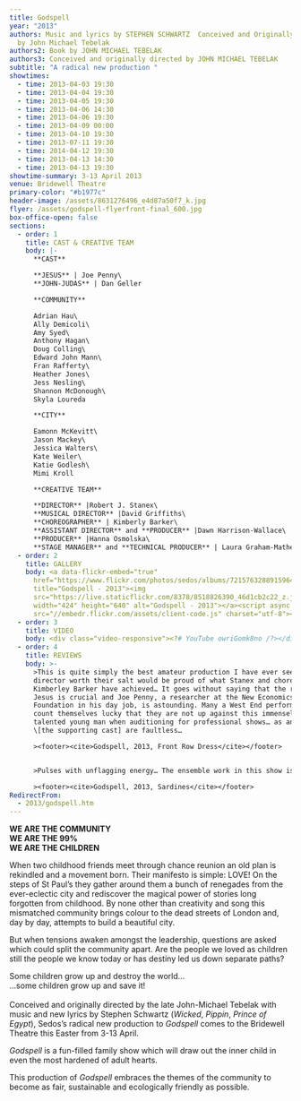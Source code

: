 ```yaml
---
title: Godspell
year: "2013"
authors: Music and lyrics by STEPHEN SCHWARTZ  Conceived and Originally Directed
  by John Michael Tebelak
authors2: Book by JOHN MICHAEL TEBELAK
authors3: Conceived and originally directed by JOHN MICHAEL TEBELAK
subtitle: "A radical new production "
showtimes:
  - time: 2013-04-03 19:30
  - time: 2013-04-04 19:30
  - time: 2013-04-05 19:30
  - time: 2013-04-06 14:30
  - time: 2013-04-06 19:30
  - time: 2013-04-09 00:00
  - time: 2013-04-10 19:30
  - time: 2013-07-11 19:30
  - time: 2014-04-12 19:30
  - time: 2013-04-13 14:30
  - time: 2013-04-13 19:30
showtime-summary: 3-13 April 2013
venue: Bridewell Theatre
primary-color: "#b1977c"
header-image: /assets/8631276496_e4d87a50f7_k.jpg
flyer: /assets/godspell-flyerfront-final_600.jpg
box-office-open: false
sections:
  - order: 1
    title: CAST & CREATIVE TEAM
    body: |-
      **CAST**

      **JESUS** | Joe Penny\
      **JOHN-JUDAS** | Dan Geller

      **COMMUNITY**

      Adrian Hau\
      Ally Demicoli\
      Amy Syed\
      Anthony Hagan\
      Doug Colling\
      Edward John Mann\
      Fran Rafferty\
      Heather Jones\
      Jess Nesling\
      Shannon McDonough\
      Skyla Loureda

      **CITY**

      Eamonn McKevitt\
      Jason Mackey\
      Jessica Walters\
      Kate Weiler\
      Katie Godlesh\
      Mimi Kroll

      **CREATIVE TEAM**

      **DIRECTOR** |Robert J. Stanex\
      **MUSICAL DIRECTOR** |David Griffiths\
      **CHOREOGRAPHER** | Kimberly Barker\
      **ASSISTANT DIRECTOR** and **PRODUCER** |Dawn Harrison-Wallace\
      **PRODUCER** |Hanna Osmolska\
      **STAGE MANAGER** and **TECHNICAL PRODUCER** | Laura Graham-Matheson
  - order: 2
    title: GALLERY
    body: <a data-flickr-embed="true"
      href="https://www.flickr.com/photos/sedos/albums/72157632889159644"
      title="Godspell - 2013"><img
      src="https://live.staticflickr.com/8378/8518826390_46d1cb2c22_z.jpg"
      width="424" height="640" alt="Godspell - 2013"></a><script async
      src="//embedr.flickr.com/assets/client-code.js" charset="utf-8"></script>
  - order: 3
    title: VIDEO
    body: <div class="video-responsive"><?# YouTube owriGomk8no /?></div>
  - order: 4
    title: REVIEWS
    body: >-
      >This is quite simply the best amateur production I have ever seen… Any
      director worth their salt would be proud of what Stanex and choreographer
      Kimberley Barker have achieved… It goes without saying that the role of
      Jesus is crucial and Joe Penny, a researcher at the New Economics
      Foundation in his day job, is astounding. Many a West End performer should
      count themselves lucky that they are not up against this immensely
      talented young man when auditioning for professional shows… as an ensemble
      \[the supporting cast] are faultless…

      ><footer><cite>Godspell, 2013, Front Row Dress</cite></footer>


      >Pulses with unflagging energy… The ensemble work in this show is outstanding. The cast takes ownership of the whole playing area and often the auditorium as well as the side entrances… The slickly professional movement work is a great credit to choreographer Kimberly Barker and really shows how a company of the calibre of Sedos can seriously blur the difference between professional and amateur work.

      ><footer><cite>Godspell, 2013, Sardines</cite></footer>
RedirectFrom:
  - 2013/godspell.htm
---
```

**WE ARE THE COMMUNITY**\
**WE ARE THE 99%**\
**WE ARE THE CHILDREN**

When two childhood friends meet through chance reunion an old plan is rekindled and a movement born. Their manifesto is simple: LOVE! On the steps of St Paul’s they gather around them a bunch of renegades from the ever-eclectic city and rediscover the magical power of stories long forgotten from childhood. By none other than creativity and song this mismatched community brings colour to the dead streets of London and, day by day, attempts to build a beautiful city.

But when tensions awaken amongst the leadership, questions are asked which could split the community apart. Are the people we loved as children still the people we know today or has destiny led us down separate paths?

Some children grow up and destroy the world…\
…some children grow up and save it!\
\
Conceived and originally directed by the late John-Michael Tebelak with music and new lyrics by Stephen Schwartz (*Wicked*, *Pippin*, *Prince of Egypt*), Sedos’s radical new production to *Godspell* comes to the Bridewell Theatre this Easter from 3-13 April.

*Godspell* is a fun-filled family show which will draw out the inner child in even the most hardened of adult hearts.

This production of *Godspell* embraces the themes of the community to become as fair, sustainable and ecologically friendly as possible.